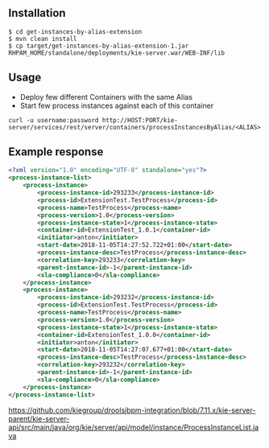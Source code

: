 
## Installation
```
$ cd get-instances-by-alias-extension
$ mvn clean install
$ cp target/get-instances-by-alias-extension-1.jar RHPAM_HOME/standalone/deployments/kie-server.war/WEB-INF/lib
```

## Usage
- Deploy few different Containers with the same Alias
- Start few process instances against each of this container
```
curl -u username:password http://HOST:PORT/kie-server/services/rest/server/containers/processInstancesByAlias/<ALIAS>
```

## Example response
```xml
<?xml version="1.0" encoding="UTF-8" standalone="yes"?>
<process-instance-list>
    <process-instance>
        <process-instance-id>293233</process-instance-id>
        <process-id>ExtensionTest.TestProcess</process-id>
        <process-name>TestProcess</process-name>
        <process-version>1.0</process-version>
        <process-instance-state>1</process-instance-state>
        <container-id>ExtensionTest_1.0.1</container-id>
        <initiator>anton</initiator>
        <start-date>2018-11-05T14:27:52.722+01:00</start-date>
        <process-instance-desc>TestProcess</process-instance-desc>
        <correlation-key>293233</correlation-key>
        <parent-instance-id>-1</parent-instance-id>
        <sla-compliance>0</sla-compliance>
    </process-instance>
    <process-instance>
        <process-instance-id>293232</process-instance-id>
        <process-id>ExtensionTest.TestProcess</process-id>
        <process-name>TestProcess</process-name>
        <process-version>1.0</process-version>
        <process-instance-state>1</process-instance-state>
        <container-id>ExtensionTest_1.0.0</container-id>
        <initiator>anton</initiator>
        <start-date>2018-11-05T14:27:07.677+01:00</start-date>
        <process-instance-desc>TestProcess</process-instance-desc>
        <correlation-key>293232</correlation-key>
        <parent-instance-id>-1</parent-instance-id>
        <sla-compliance>0</sla-compliance>
    </process-instance>
</process-instance-list>
```
https://github.com/kiegroup/droolsjbpm-integration/blob/7.11.x/kie-server-parent/kie-server-api/src/main/java/org/kie/server/api/model/instance/ProcessInstanceList.java

